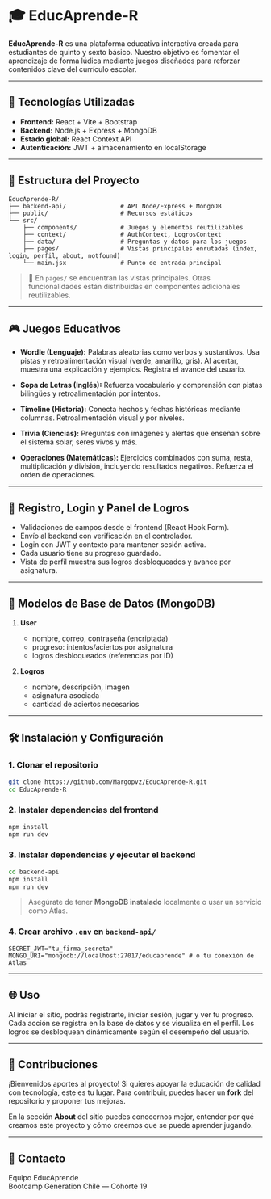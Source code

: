 # 🎓 EducAprende-R

**EducAprende-R** es una plataforma educativa interactiva creada para estudiantes de quinto y sexto básico. Nuestro objetivo es fomentar el aprendizaje de forma lúdica mediante juegos diseñados para reforzar contenidos clave del currículo escolar.

---

## 🚀 Tecnologías Utilizadas

- **Frontend:** React + Vite + Bootstrap
- **Backend:** Node.js + Express + MongoDB
- **Estado global:** React Context API
- **Autenticación:** JWT + almacenamiento en localStorage

---

## 📁 Estructura del Proyecto

```plaintext
EducAprende-R/
├── backend-api/               # API Node/Express + MongoDB
├── public/                    # Recursos estáticos
└── src/
    ├── components/            # Juegos y elementos reutilizables
    ├── context/               # AuthContext, LogrosContext
    ├── data/                  # Preguntas y datos para los juegos
    ├── pages/                 # Vistas principales enrutadas (index, login, perfil, about, notfound)
    └── main.jsx               # Punto de entrada principal
```

> 📌 En `pages/` se encuentran las vistas principales. Otras funcionalidades están distribuidas en componentes adicionales reutilizables.

---

## 🎮 Juegos Educativos

- **Wordle (Lenguaje):** Palabras aleatorias como verbos y sustantivos. Usa pistas y retroalimentación visual (verde, amarillo, gris). Al acertar, muestra una explicación y ejemplos. Registra el avance del usuario.
  
- **Sopa de Letras (Inglés):** Refuerza vocabulario y comprensión con pistas bilingües y retroalimentación por intentos.

- **Timeline (Historia):** Conecta hechos y fechas históricas mediante columnas. Retroalimentación visual y por niveles.

- **Trivia (Ciencias):** Preguntas con imágenes y alertas que enseñan sobre el sistema solar, seres vivos y más.

- **Operaciones (Matemáticas):** Ejercicios combinados con suma, resta, multiplicación y división, incluyendo resultados negativos. Refuerza el orden de operaciones.

---

## 👤 Registro, Login y Panel de Logros

- Validaciones de campos desde el frontend (React Hook Form).
- Envío al backend con verificación en el controlador.
- Login con JWT y contexto para mantener sesión activa.
- Cada usuario tiene su progreso guardado.
- Vista de perfil muestra sus logros desbloqueados y avance por asignatura.

---

## 🧠 Modelos de Base de Datos (MongoDB)

1. **User**
   - nombre, correo, contraseña (encriptada)
   - progreso: intentos/aciertos por asignatura
   - logros desbloqueados (referencias por ID)

2. **Logros**
   - nombre, descripción, imagen
   - asignatura asociada
   - cantidad de aciertos necesarios

---

## 🛠️ Instalación y Configuración

### 1. Clonar el repositorio

```bash
git clone https://github.com/Margopvz/EducAprende-R.git
cd EducAprende-R
```

### 2. Instalar dependencias del frontend

```bash
npm install
npm run dev
```

### 3. Instalar dependencias y ejecutar el backend

```bash
cd backend-api
npm install
npm run dev
```

> Asegúrate de tener **MongoDB instalado** localmente o usar un servicio como Atlas.

### 4. Crear archivo `.env` en `backend-api/`

```env
SECRET_JWT="tu_firma_secreta"
MONGO_URI="mongodb://localhost:27017/educaprende" # o tu conexión de Atlas
```

---

## 🌐 Uso

Al iniciar el sitio, podrás registrarte, iniciar sesión, jugar y ver tu progreso. Cada acción se registra en la base de datos y se visualiza en el perfil. Los logros se desbloquean dinámicamente según el desempeño del usuario.

---

## 🤝 Contribuciones

¡Bienvenidos aportes al proyecto! Si quieres apoyar la educación de calidad con tecnología, este es tu lugar. Para contribuir, puedes hacer un **fork** del repositorio y proponer tus mejoras.

En la sección **About** del sitio puedes conocernos mejor, entender por qué creamos este proyecto y cómo creemos que se puede aprender jugando.


---

## 📩 Contacto

Equipo EducAprende  
Bootcamp Generation Chile — Cohorte 19  
```
